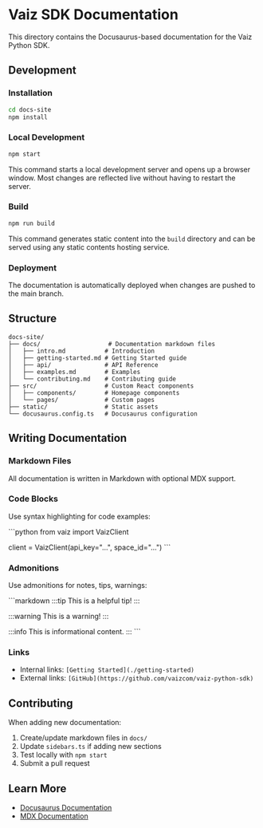 # Vaiz SDK Documentation

This directory contains the Docusaurus-based documentation for the Vaiz Python SDK.

## Development

### Installation

```bash
cd docs-site
npm install
```

### Local Development

```bash
npm start
```

This command starts a local development server and opens up a browser window. Most changes are reflected live without having to restart the server.

### Build

```bash
npm run build
```

This command generates static content into the `build` directory and can be served using any static contents hosting service.

### Deployment

The documentation is automatically deployed when changes are pushed to the main branch.

## Structure

```
docs-site/
├── docs/                   # Documentation markdown files
│   ├── intro.md           # Introduction
│   ├── getting-started.md # Getting Started guide
│   ├── api/               # API Reference
│   ├── examples.md        # Examples
│   └── contributing.md    # Contributing guide
├── src/                   # Custom React components
│   ├── components/        # Homepage components
│   └── pages/             # Custom pages
├── static/                # Static assets
└── docusaurus.config.ts   # Docusaurus configuration
```

## Writing Documentation

### Markdown Files

All documentation is written in Markdown with optional MDX support.

### Code Blocks

Use syntax highlighting for code examples:

\`\`\`python
from vaiz import VaizClient

client = VaizClient(api_key="...", space_id="...")
\`\`\`

### Admonitions

Use admonitions for notes, tips, warnings:

\`\`\`markdown
:::tip
This is a helpful tip!
:::

:::warning
This is a warning!
:::

:::info
This is informational content.
:::
\`\`\`

### Links

- Internal links: `[Getting Started](./getting-started)`
- External links: `[GitHub](https://github.com/vaizcom/vaiz-python-sdk)`

## Contributing

When adding new documentation:

1. Create/update markdown files in `docs/`
2. Update `sidebars.ts` if adding new sections
3. Test locally with `npm start`
4. Submit a pull request

## Learn More

- [Docusaurus Documentation](https://docusaurus.io/)
- [MDX Documentation](https://mdxjs.com/)
